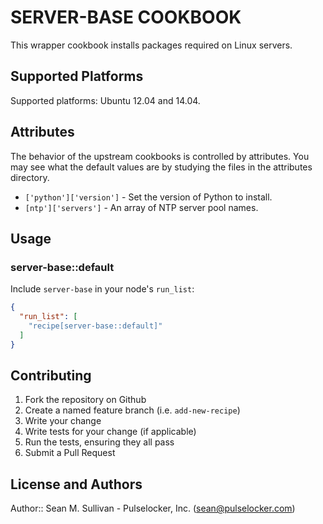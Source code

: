 SERVER-BASE COOKBOOK
====================

This wrapper cookbook installs packages required on Linux servers.

## Supported Platforms

Supported platforms: Ubuntu 12.04 and 14.04.

## Attributes

The behavior of the upstream cookbooks is controlled by attributes.  You may see what the default values are by
studying the files in the attributes directory.

* `['python']['version']` - Set the version of Python to install.
* `[ntp']['servers']` - An array of NTP server pool names.

## Usage

### server-base::default

Include `server-base` in your node's `run_list`:

```json
{
  "run_list": [
    "recipe[server-base::default]"
  ]
}
```

## Contributing

1. Fork the repository on Github
2. Create a named feature branch (i.e. `add-new-recipe`)
3. Write your change
4. Write tests for your change (if applicable)
5. Run the tests, ensuring they all pass
6. Submit a Pull Request

## License and Authors

Author:: Sean M. Sullivan - Pulselocker, Inc. (<sean@pulselocker.com>)
